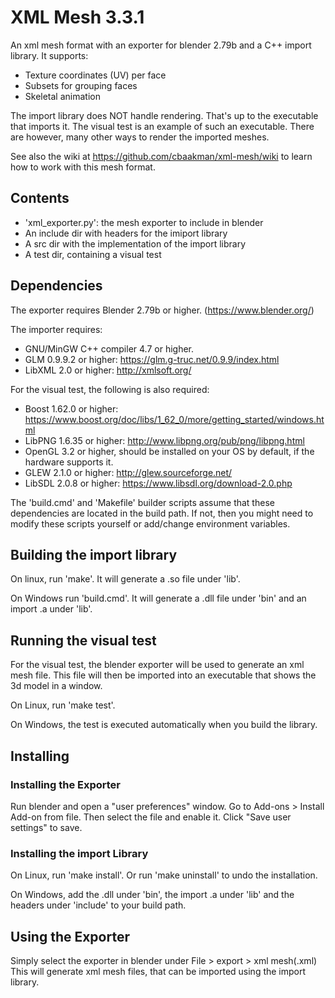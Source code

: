 # XML Mesh 3.3.1
An xml mesh format with an exporter for blender 2.79b and a C++ import library.
It supports:
* Texture coordinates (UV) per face
* Subsets for grouping faces
* Skeletal animation

The import library does NOT handle rendering. That's up to the executable that imports it.
The visual test is an example of such an executable. There are however, many other ways to render the imported meshes.

See also the wiki at https://github.com/cbaakman/xml-mesh/wiki to learn how to work with this mesh format.

## Contents
* 'xml_exporter.py': the mesh exporter to include in blender
* An include dir with headers for the imiport library
* A src dir with the implementation of the import library
* A test dir, containing a visual test

## Dependencies
The exporter requires Blender 2.79b or higher. (https://www.blender.org/)

The importer requires:
* GNU/MinGW C++ compiler 4.7 or higher.
* GLM 0.9.9.2 or higher: https://glm.g-truc.net/0.9.9/index.html
* LibXML 2.0 or higher: http://xmlsoft.org/

For the visual test, the following is also required:
* Boost 1.62.0 or higher: https://www.boost.org/doc/libs/1_62_0/more/getting_started/windows.html
* LibPNG 1.6.35 or higher: http://www.libpng.org/pub/png/libpng.html
* OpenGL 3.2 or higher, should be installed on your OS by default, if the hardware supports it.
* GLEW 2.1.0 or higher: http://glew.sourceforge.net/
* LibSDL 2.0.8 or higher: https://www.libsdl.org/download-2.0.php

The 'build.cmd' and 'Makefile' builder scripts assume that these dependencies are located in the build path.
If not, then you might need to modify these scripts yourself or add/change environment variables.

## Building the import library
On linux, run 'make'. It will generate a .so file under 'lib'.

On Windows run 'build.cmd'. It will generate a .dll file under 'bin' and an import .a under 'lib'.

## Running the visual test
For the visual test, the blender exporter will be used to generate an xml mesh file.
This file will then be imported into an executable that shows the 3d model in a window.

On Linux, run 'make test'.

On Windows, the test is executed automatically when you build the library.

## Installing

### Installing the Exporter
Run blender and open a "user preferences" window. Go to Add-ons > Install Add-on from file. Then select the file and enable it.
Click "Save user settings" to save.

### Installing the import Library
On Linux, run 'make install'. Or run 'make uninstall' to undo the installation.

On Windows, add the .dll under 'bin', the import .a under 'lib' and the headers under 'include' to your build path.

## Using the Exporter
Simply select the exporter in blender under File > export > xml mesh(.xml)
This will generate xml mesh files, that can be imported using the import library.
